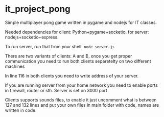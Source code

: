 # it_project_pong

Simple multiplayer pong game written in pygame and nodejs for IT classes.

Needed dependencies for client: Python+pygame+socketio.
for server: nodejs+socketio+express.

To run server, run that from your shell:
<code>node server.js </code>

There are two variants of clients: A and B, 
once you get proper communication you need to run both clients separetelty on two different machines

In line 116 in both clients you need to write address of your server.

If you are running server from your home network you need to enable ports in firewall, router or sth. 
Server is set on 3000 port

Clients supports sounds files, 
to enable it just uncomment what is between 127 and 132 lines and put your own files in main folder with code, names are written in code.
